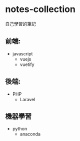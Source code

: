 # notes-collection
自己學習的筆記

## 前端:

- javascript
  - vuejs
  - vuetify

## 後端:
- PHP
  - Laravel

## 機器學習
- python
  - anaconda
